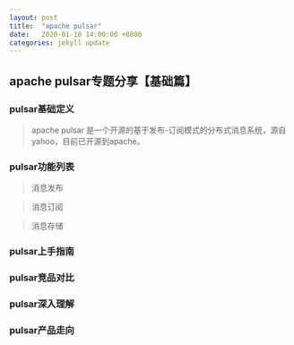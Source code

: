```yaml
---
layout: post
title:  "apache pulsar"
date:   2020-01-18 14:00:00 +0800
categories: jekyll update
---
```


## apache pulsar专题分享【基础篇】

### pulsar基础定义

> apache pulsar 是一个开源的基于发布-订阅模式的分布式消息系统，源自yahoo，目前已开源到apache。

> 
### pulsar功能列表

> 消息发布

> 消息订阅

> 消息存储

### pulsar上手指南

### pulsar竞品对比

### pulsar深入理解

### pulsar产品走向


[jekyll-docs]: https://jekyllrb.com/docs/home
[jekyll-gh]:   https://github.com/jekyll/jekyll
[jekyll-talk]: https://talk.jekyllrb.com/
